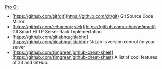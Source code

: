 [Pro Git](http://git-scm.com/book/en/v2)

- [https://github.com/git/git](https://github.com/git/git) Git Source Code Mirror
- [https://github.com/schacon/grack](https://github.com/schacon/grack)  GIt Smart HTTP Server Rack Implementation 
- [https://github.com/gitlabhq/gitlabhq](https://github.com/gitlabhq/gitlabhq)  GitLab is version control for your server
- [https://github.com/tiimgreen/github-cheat-sheet](https://github.com/tiimgreen/github-cheat-sheet) A list of cool features of Git and GitHub.
